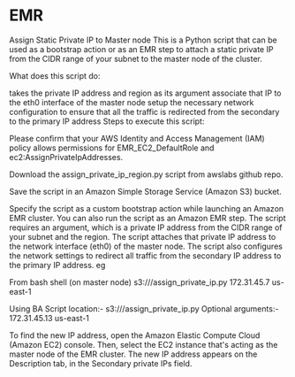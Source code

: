 # EMR
Assign Static Private IP to Master node
This is a Python script that can be used as a bootstrap action or as an EMR step to attach a static private IP from the CIDR range of your subnet to the master node of the cluster.

What does this script do:

takes the private IP address and region as its argument
associate that IP to the eth0 interface of the master node
setup the necessary network configuration to ensure that all the traffic is redirected from the secondary to the primary IP address
Steps to execute this script:

Please confirm that your AWS Identity and Access Management (IAM) policy allows permissions for EMR_EC2_DefaultRole and ec2:AssignPrivateIpAddresses.

Download the assign_private_ip_region.py script from awslabs github repo.

Save the script in an Amazon Simple Storage Service (Amazon S3) bucket.

Specify the script as a custom bootstrap action while launching an Amazon EMR cluster. You can also run the script as an Amazon EMR step. The script requires an argument, which is a private IP address from the CIDR range of your subnet and the region. The script attaches that private IP address to the network interface (eth0) of the master node. The script also configures the network settings to redirect all traffic from the secondary IP address to the primary IP address. eg

From bash shell (on master node) s3:///assign_private_ip.py 172.31.45.7 us-east-1

Using BA Script location:- s3:///assign_private_ip.py Optional arguments:- 172.31.45.13 us-east-1

To find the new IP address, open the Amazon Elastic Compute Cloud (Amazon EC2) console. Then, select the EC2 instance that's acting as the master node of the EMR cluster. The new IP address appears on the Description tab, in the Secondary private IPs field.
